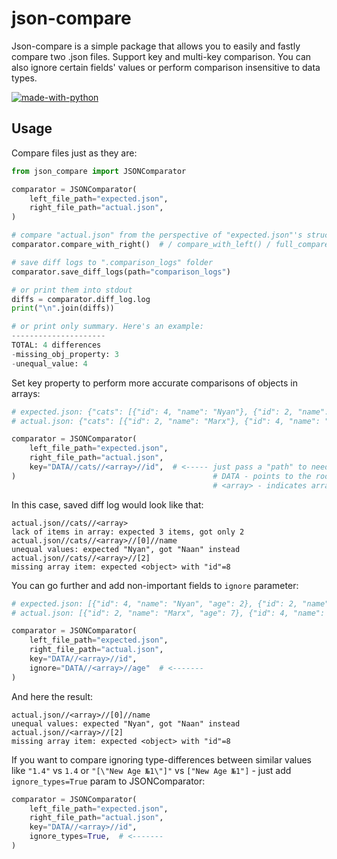 # json-compare
Json-compare is a simple package that allows you to easily and fastly compare two .json files. Support key and multi-key comparison.
You can also ignore certain fields' values or perform comparison insensitive to data types.

[![made-with-python](https://img.shields.io/badge/python-3.11%2B-brightgreen)](https://www.python.org/)

Usage
---
Compare files just as they are:

```python
from json_compare import JSONComparator

comparator = JSONComparator(
    left_file_path="expected.json",
    right_file_path="actual.json",
)

# compare "actual.json" from the perspective of "expected.json"'s structure
comparator.compare_with_right()  # / compare_with_left() / full_compare()

# save diff logs to ".comparison_logs" folder
comparator.save_diff_logs(path="comparison_logs")

# or print them into stdout
diffs = comparator.diff_log.log
print("\n".join(diffs))

# or print only summary. Here's an example:
---------------------
TOTAL: 4 differences
-missing_obj_property: 3
-unequal_value: 4
```
Set key property to perform more accurate comparisons of objects in arrays:

```python
# expected.json: {"cats": [{"id": 4, "name": "Nyan"}, {"id": 2, "name": "Marx"}, {"id": 8, "name": "Flake"}]}
# actual.json: {"cats": [{"id": 2, "name": "Marx"}, {"id": 4, "name": "Naan"}]}

comparator = JSONComparator(
    left_file_path="expected.json",
    right_file_path="actual.json",
    key="DATA//cats//<array>//id",  # <----- just pass a "path" to needed property with following keywords: 
)                                            # DATA - points to the root of file 
                                             # <array> - indicates array with key property's object
```
In this case, saved diff log would look like that:
```text
actual.json//cats//<array>
lack of items in array: expected 3 items, got only 2
actual.json//cats//<array>//[0]//name
unequal values: expected "Nyan", got "Naan" instead
actual.json//cats//<array>//[2]
missing array item: expected <object> with "id"=8
```
You can go further and add non-important fields to `ignore` parameter:
```python
# expected.json: [{"id": 4, "name": "Nyan", "age": 2}, {"id": 2, "name": "Marx", "age": 7}, {"id": 8, "name": "Flake", "age": 4}]
# actual.json: [{"id": 2, "name": "Marx", "age": 7}, {"id": 4, "name": "Naan", "age": "two"}, {"id": 9, "name": "Lol", "age": 1}]

comparator = JSONComparator(
    left_file_path="expected.json",
    right_file_path="actual.json",
    key="DATA//<array>//id",
    ignore="DATA//<array>//age"  # <-------
)  
```
And here the result:
```text
actual.json//<array>//[0]//name
unequal values: expected "Nyan", got "Naan" instead
actual.json//<array>//[2]
missing array item: expected <object> with "id"=8
```
If you want to compare ignoring type-differences between similar values
 like `"1.4"` vs `1.4` or `"[\"New Age №1\"]"` vs `["New Age №1"]` - just add `ignore_types=True` 
 param to JSONComparator:
```python
comparator = JSONComparator(
    left_file_path="expected.json",
    right_file_path="actual.json",
    key="DATA//<array>//id",
    ignore_types=True,  # <-------
)  
```

